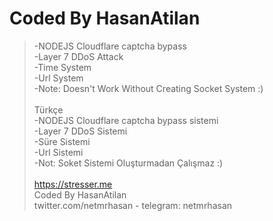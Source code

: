 # Coded By HasanAtilan

> -NODEJS Cloudflare captcha bypass <br/>
> -Layer 7 DDoS Attack <br/>
> -Time System <br/> 
> -Url System <br/> 
> -Note: Doesn't Work Without Creating Socket System :) <br/> <br/>
> Türkçe <br/>
> -NODEJS Cloudflare captcha bypass sistemi <br/>
> -Layer 7 DDoS Sistemi <br/>
> -Süre Sistemi <br/> 
> -Url Sistemi <br/> 
> -Not: Soket Sistemi Oluşturmadan Çalışmaz :) <br/> <br/>
> https://stresser.me <br/> 
> Coded By HasanAtilan <br/>
> twitter.com/netmrhasan - telegram: netmrhasan <br/>
